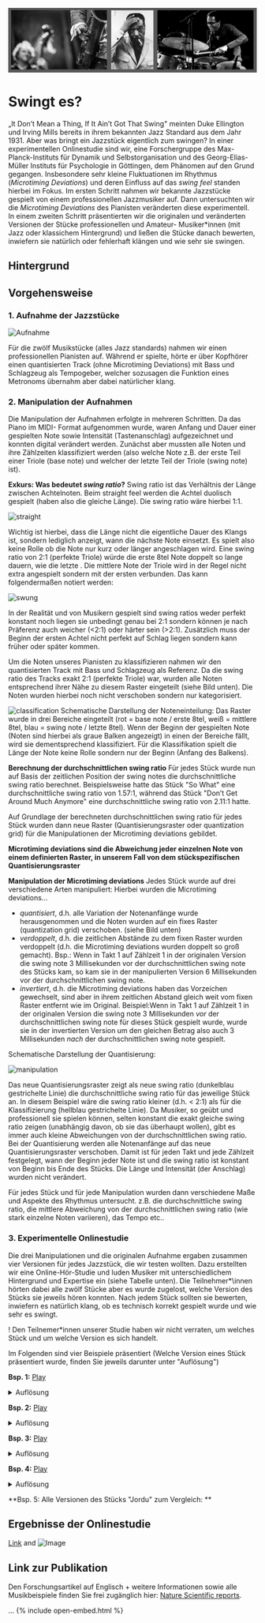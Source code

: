 ![Header](jazzpicNew.PNG)
# Swingt es?

„It Don’t Mean a Thing, If It Ain’t Got That Swing" meinten Duke Ellington und Irving Mills bereits in ihrem bekannten Jazz Standard aus dem Jahr 1931. Aber was bringt ein Jazzstück eigentlich zum swingen? 
In einer experimentellen Onlinestudie sind wir, eine Forschergruppe des Max-Planck-Instituts für Dynamik und Selbstorganisation und des Georg-Elias-Müller Instituts für Psychologie in Göttingen, dem Phänomen auf den Grund gegangen. Insbesondere sehr kleine Fluktuationen im Rhythmus (*Microtiming Deviations*) und deren Einfluss auf das *swing feel* standen hierbei im Fokus. 
Im ersten Schritt nahmen wir bekannte Jazzstücke gespielt von einem professionellen Jazzmusiker auf. Dann untersuchten wir die *Microtiming Deviations* des Pianisten veränderten diese experimentell. In einem zweiten Schritt präsentierten wir die originalen und veränderten Versionen der Stücke professionellen und Amateur- Musiker\*innen (mit Jazz oder klassichem Hintergrund) und ließen die Stücke danach bewerten, inwiefern sie natürlich oder fehlerhaft klängen und wie sehr sie swingen. 


## Hintergrund


## Vorgehensweise
### 1. Aufnahme der Jazzstücke
 <img src="https://github.com/aziereis/swing/raw/master/aufnahme.png" alt="Aufnahme" height="100">

Für die zwölf Musikstücke (alles Jazz standards) nahmen wir einen professionellen Pianisten auf. Während er spielte, hörte er über Kopfhörer einen quantisierten Track (ohne Microtiming Deviations) mit Bass und Schlagzeug als Tempogeber, welcher sozusagen die Funktion eines Metronoms übernahm aber dabei natürlicher klang. 

### 2. Manipulation der Aufnahmen
Die Manipulation der Aufnahmen erfolgte in mehreren Schritten. Da das Piano im MIDI- Format aufgenommen wurde, waren Anfang und Dauer einer gespielten Note sowie Intensität (Tastenanschlag) aufgezeichnet und konnten digital verändert werden. 
Zunächst aber mussten alle Noten und ihre Zählzeiten klassifiziert werden (also welche Note z.B. der erste Teil einer Triole (base note) und welcher der letzte Teil der Triole (swing note) ist). 

**Exkurs: Was bedeutet *swing ratio*?**
Swing ratio ist das Verhältnis der Länge zwischen Achtelnoten. Beim straight feel werden die Achtel duolisch gespielt (haben also die gleiche Länge). Die swing ratio wäre hierbei 1:1. 
 
 <img src="https://github.com/aziereis/swing/blob/master/straight.png" alt="straight" height="40">
 
Wichtig ist hierbei, dass die Länge nicht die eigentliche Dauer des Klangs ist, sondern lediglich anzeigt, wann die nächste Note einsetzt. Es spielt also keine Rolle ob die Note nur kurz oder länger angeschlagen wird. 
Eine swing ratio von 2:1 (perfekte Triole) würde die erste 8tel Note doppelt so lange dauern, wie die letzte . Die mittlere Note der Triole wird in der Regel nicht extra angespielt sondern mit der ersten verbunden. Das kann folgendermaßen notiert werden:
 
 <img src="https://github.com/aziereis/swing/blob/master/swung.png" alt="swung" height="70">
 
In der Realität und von Musikern gespielt sind swing ratios weder perfekt konstant noch liegen sie unbedingt genau bei 2:1 sondern können je nach Präferenz auch weicher (<2:1) oder härter sein (>2:1). Zusätzlich muss der Beginn der ersten Achtel nicht perfekt auf Schlag liegen sondern kann früher oder später kommen. 
 

Um die Noten unseres Pianisten zu klassifizieren nahmen wir den quantisierten Track mit Bass und Schlagzeug als Referenz. Da die swing ratio des Tracks exakt 2:1 (perfekte Triole) war, wurden alle Noten entsprechend ihrer Nähe zu diesem Raster eingeteilt (siehe Bild unten). Die Noten wurden hierbei noch nicht verschoben sondern nur kategorisiert. 

 <img src="https://github.com/aziereis/swing/blob/master/classification.png" alt="classification" height="207">
Schematische Darstellung der Noteneinteilung: Das Raster wurde in drei Bereiche eingeteilt (rot = base note / erste 8tel,  weiß = mittlere 8tel, blau = swing note / letzte 8tel). Wenn der Beginn der gespielten Note (Noten sind hierbei als graue Balken angezeigt) in einen der Bereiche fällt, wird sie dementsprechend klassifiziert. Für die Klassifikation spielt die Länge der Note keine Rolle sondern nur der Beginn (Anfang des Balkens). 

**Berechnung der durchschnittlichen swing ratio**
Für jedes Stück wurde nun auf Basis der zeitlichen Position der swing notes die durchschnittliche swing ratio berechnet.
Beispielsweise hatte das Stück "So What" eine durchschnittliche swing ratio von 1.57:1, während das Stück "Don’t Get Around Much Anymore" eine durchschnittliche swing ratio von 2.11:1 hatte.

Auf Grundlage der berechneten durchschnittlichen swing ratio für jedes Stück wurden dann neue Raster (Quantisierungsraster oder quantization grid) für die Manipulationen der Microtiming deviations gebildet. 

**Microtiming deviations sind die Abweichung jeder einzelnen Note von einem definierten Raster, in unserem Fall von dem stückspezifischen Quantisierungsraster**


**Manipulation der Microtiming deviations**
Jedes Stück wurde auf drei verschiedene Arten manipuliert: Hierbei wurden die Microtiming deviations... 
+ *quantisiert*, d.h. alle Variation der Notenanfänge wurde herausgenommen und die Noten wurden auf ein fixes Raster (quantization grid) verschoben. (siehe Bild unten)
+ *verdoppelt*, d.h. die zeitlichen Abstände zu dem fixen Raster wurden verdoppelt (d.h. die Microtiming deviations wurden doppelt so groß gemacht). Bsp.: Wenn in Takt 1 auf Zählzeit 1 in der originalen Version die swing note 3 Millisekunden vor der durchschnittlichen swing note des Stücks kam, so kam sie in der manipulierten Version 6 Millisekunden vor der durchschnittlichen swing note. 
+ *invertiert*, d.h. die Microtiming deviations haben das Vorzeichen gewechselt, sind aber in ihrem zeitlichen Abstand gleich weit vom fixen Raster entfernt wie im Original. Beispiel:Wenn in Takt 1 auf Zählzeit 1 in der originalen Version die swing note 3 Millisekunden *vor* der durchschnittlichen swing note für dieses Stück gespielt wurde, wurde sie in der invertierten Version um den gleichen Betrag also auch 3 Millisekunden *nach* der durchschnittlichen swing note gespielt. 

Schematische Darstellung der Quantisierung:

<img src="https://github.com/aziereis/swing/blob/master/manipulation.png" alt="manipulation" height="207">

Das neue Quantisierungsraster zeigt als neue swing ratio (dunkelblau gestrichelte Linie) die durchschnittliche swing ratio für das jeweilige Stück an. In diesem Beispiel wäre die swing ratio kleiner (d.h. < 2:1) als für die Klassifizierung (hellblau gestrichelte Linie). 
Da Musiker, so geübt und professionell sie spielen können, selten konstant die exakt gleiche swing ratio zeigen (unabhängig davon, ob sie das überhaupt wollen), gibt es immer auch kleine Abweichungen von der durchschnittlichen swing ratio. 
Bei der Quantisierung werden alle Notenanfänge auf das neue Quantisierungsraster verschoben. Damit ist für jeden Takt und jede Zählzeit festgelegt, wann der Beginn jeder Note ist und die swing ratio ist konstant von Beginn bis Ende des Stücks. Die Länge und Intensität (der Anschlag) wurden nicht verändert. 

Für jedes Stück und für jede Manipulation wurden dann verschiedene Maße und Aspekte des Rhythmus untersucht. z.B. die durchschnittliche swing ratio, die mittlere Abweichung von der durchschnittlichen swing ratio (wie stark einzelne Noten variieren), das Tempo etc.. 

### 3. Experimentelle Onlinestudie
Die drei Manipulationen und die originalen Aufnahme ergaben zusammen vier Versionen für jedes Jazzstück, die wir testen wollten. Dazu erstellten wir eine Online-Hör-Studie und luden Musiker mit unterschiedlichem Hintergrund und Expertise ein (siehe Tabelle unten).
Die Teilnehmer*\innen hörten dabei alle zwölf Stücke aber es wurde zugelost, welche Version des Stücks sie jeweils hören konnten. 
Nach jedem Stück sollten sie bewerten, inwiefern es natürlich klang, ob es technisch korrekt gespielt wurde und wie sehr es swingt. 

! Den Teilnemer\*innen unserer Studie haben wir nicht verraten, um welches Stück und um welche Version es sich handelt. 

Im Folgenden sind vier Beispiele präsentiert (Welche Version eines Stück präsentiert wurde, finden Sie jeweils darunter unter "Auflösung") 

**Bsp. 1:**
[Play](getaround_0.mp3)


<details>
<summary>Auflösung</summary>
Stück: Don't get around much anymore
Version: quantisiert
</details>

**Bsp. 2:**
[Play](https://github.com/aziereis/swing/blob/master/four_orig.mp3)
<details>
<summary>Auflösung</summary>
Stück: Four
Version: original
</details>

 **Bsp. 3:**
[Play](https://github.com/aziereis/swing/blob/master/papermoon_2.mp3)

<details>
<summary>Auflösung</summary>
Stück: It's only a papermoon
Version: verdoppelt
</details>
 
 **Bsp. 4:**
[Play](https://github.com/aziereis/swing/blob/master/mellow_-1.mp3)

<details>
<summary>Auflösung</summary>
Stück: In a mellow tone
Version: invertiert
</details>

**Bsp. 5: Alle Versionen des Stücks "Jordu" zum Vergleich: **




## Ergebnisse der Onlinestudie




[Link](url) and ![Image](src)


## Link zur Publikation
Den Forschungsartikel auf Englisch + weitere Informationen sowie alle Musikbeispiele finden Sie frei zugänglich hier: 
 [Nature Scientific reports](https://www.nature.com/articles/s41598-019-55981-3).


...
{% include open-embed.html %}
